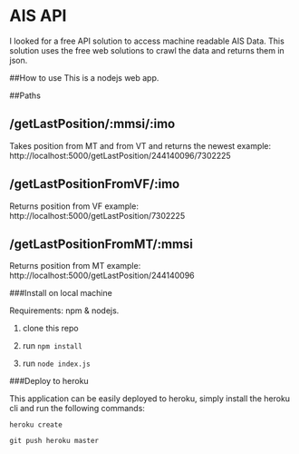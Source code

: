 AIS API
=======
I looked for a free API solution to access machine readable AIS Data. This solution uses the free web solutions to crawl the data and returns them in json.

##How to use
This is a nodejs web app.

##Paths

/getLastPosition/:mmsi/:imo
---------------------------
Takes position from MT and from VT and returns the newest
example: http://localhost:5000/getLastPosition/244140096/7302225

/getLastPositionFromVF/:imo
---------------------------
Returns position from VF
example: http://localhost:5000/getLastPosition/7302225

/getLastPositionFromMT/:mmsi
-----------------------------
Returns position from MT
example: http://localhost:5000/getLastPosition/244140096

###Install on local machine

Requirements: npm & nodejs.

1. clone this repo

2. run `npm install`

3. run `node index.js`

###Deploy to heroku

This application can be easily deployed to heroku, simply install the heroku cli and run the following commands:

`heroku create`

`git push heroku master`




